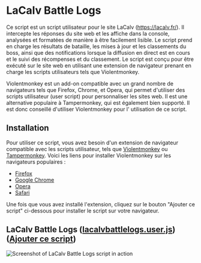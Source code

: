 # LaCalv Battle Logs

Ce script est un script utilisateur pour le site LaCalv (https://lacalv.fr/). Il intercepte les réponses du site web et
les affiche dans la console, analysées et formatées de manière à être facilement lisible. Le script prend en charge les
résultats de bataille, les mises à jour et les classements du boss, ainsi que des notifications lorsque la
diffusion en direct est en cours et le suivi des récompenses et du classement. Le script est conçu pour être exécuté sur
le site web en utilisant une extension de navigateur prenant en charge les scripts utilisateurs tels que Violentmonkey.

Violentmonkey est un add-on compatible avec un grand nombre de navigateurs tels que Firefox, Chrome, et Opera, qui
permet d'utiliser des scripts utilisateur (user script) pour personnaliser les sites web. Il est une alternative
populaire à Tampermonkey, qui est également bien supporté. Il est donc conseillé d'utiliser Violentmonkey pour l'
utilisation de ce script.

## Installation

Pour utiliser ce script, vous avez besoin d'un extension de navigateur compatible avec les scripts utilisateur, tels que [Violentmonkey](https://violentmonkey.github.io/) ou [Tampermonkey](https://www.tampermonkey.net/). Voici les liens pour installer Violentmonkey sur les navigateurs populaires :

- [Firefox](https://addons.mozilla.org/en-US/firefox/addon/violentmonkey/)
- [Google Chrome](https://chrome.google.com/webstore/detail/violentmonkey/jinjaccalgkegednnccohejagnlnfdag)
- [Opera](https://addons.opera.com/en/extensions/details/violent-monkey/)
- [Safari](https://safari-extensions.apple.com/details/?id=net.violentmonkey.Violentmonkey-1HV5)

Une fois que vous avez installé l'extension, cliquez sur le bouton "Ajouter ce script" ci-dessous pour installer le script sur votre navigateur.

## **LaCalv Battle Logs** ([lacalvbattlelogs.user.js](//github.com/sanjuant/LaCalvBattleLogs/blob/master/lacalvbattlelogs.user.js)) ([Ajouter ce script](//github.com/sanjuant/LaCalvBattleLogs/raw/master/lacalvbattlelogs.user.js))

![Screenshot of LaCalv Battle Logs script in action](https://cdn.discordapp.com/attachments/304686654202052618/1063614301333639319/image.png)